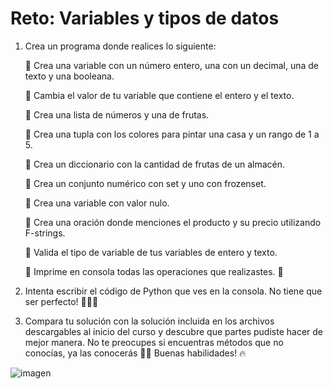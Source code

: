 # Reto: Variables y tipos de datos

1. Crea un programa donde realices lo siguiente:

    📌 Crea una variable con un número entero, una con un decimal, una de texto y una booleana.

    📌 Cambia el valor de tu variable que contiene el entero y el texto.

    📌 Crea una lista de números y una de frutas.

    📌 Crea una tupla con los colores para pintar una casa y un rango de 1 a 5.

    📌 Crea un diccionario con la cantidad de frutas de un almacén.

    📌 Crea un conjunto numérico con set y uno con frozenset.

    📌 Crea una variable con valor nulo.

    📌 Crea una oración donde menciones el producto y su precio utilizando F-strings.

    📌 Valida el tipo de variable de tus variables de entero y texto.

    📌 Imprime en consola todas las operaciones que realizastes. 🧠

2. Intenta escribir el código de Python que ves en la consola. No tiene que ser perfecto! 🧑🏻‍💻

3. Compara tu solución con la solución incluida en los archivos descargables al inicio del curso y descubre que partes pudiste hacer de mejor manera. No te preocupes si encuentras métodos que no conocías, ya las conocerás 🙌🏻 Buenas habilidades! 🔥

![imagen](https://kajabi-storefronts-production.kajabi-cdn.com/kajabi-storefronts-production/file-uploads/site/2147489095/products/f6c06a0-7422-bfcc-33c1-2a2e6720370e_variables.png)